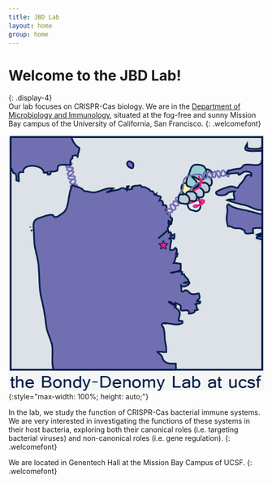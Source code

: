 ```yaml
---
title: JBD Lab
layout: home
group: home
---
```


# Welcome to the JBD Lab!
{: .display-4}
<br>
Our lab focuses on CRISPR-Cas biology. We are in the [Department of Microbiology and Immunology](https://microbiology.ucsf.edu), situated at the fog-free and sunny Mission Bay campus of the University of California, San Francisco.
{: .welcomefont}

![JBD lab logo](static/img/logo/jbd_logo.png){:style="max-width: 100%; height: auto;"}

In the lab, we study the function of CRISPR-Cas bacterial immune systems. We are very interested in investigating the functions of these systems in their host bacteria, exploring both their canonical roles (i.e. targeting bacterial viruses) and non-canonical roles (i.e. gene regulation).
{: .welcomefont}

We are located in Genentech Hall at the Mission Bay Campus of UCSF.
{: .welcomefont}
